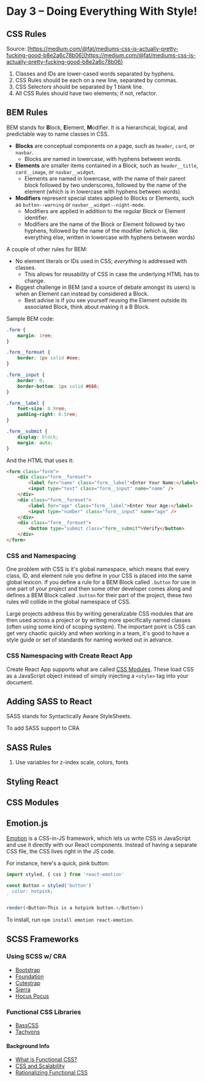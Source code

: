 # Day 3 – Doing Everything With Style!

## CSS Rules

Source: [https://medium.com/@fat/mediums-css-is-actually-pretty-fucking-good-b8e2a6c78b06](https://medium.com/@fat/mediums-css-is-actually-pretty-fucking-good-b8e2a6c78b06)

1. Classes and IDs are lower-cased words separated by hyphens.
1. CSS Rules should be each on a new line, separated by commas.
1. CSS Selectors should be separated by 1 blank line.
1. All CSS Rules should have two elements; if not, refactor.

## BEM Rules

BEM stands for **B**lock, **E**lement, **M**odifier. It is a hierarchical, logical, and predictable way to name classes in CSS.

* **Blocks** are conceptual components on a page, such as `header`, `card`, or `navbar`.
	* Blocks are named in lowercase, with hyphens between words.
* **Elements** are smaller items contained in a Block, such as `header__title`, `card__image`, or `navbar__widget`.
	* Elements are named in lowercase, with the name of their parent block followed by two underscores, followed by the name of the element (which is in lowercase with hyphens between words).
* **Modifiers** represent special states applied to Blocks or Elements, such as `button--warning` or `navbar__widget--night-mode`.
	* Modifiers are applied in addition to the regular Block or Element identifier.
	* Modifiers are the name of the Block or Element followed by two hyphens, followed by the name of the modifier (which is, like everything else, written in lowercase with hyphens between words)

A couple of other rules for BEM:

* No element literals or IDs used in CSS; *everything* is addressed with classes.
	* This allows for reusability of CSS in case the underlying HTML has to change.
* Biggest challenge in BEM (and a source of debate amongst its users) is when an Element can instead by considered a Block.
	* Best advise is if you see yourself reusing the Element outside its associated Block, think about making it a B
	Block.

Sample BEM code:

~~~css
.form {
	margin: 1rem;
}

.form__formset {
	border: 1px solid #eee;
}

.form__input {
	border: 0;
	border-bottom: 1px solid #666;
}

.form__label {
	font-size: 0.9rem;
	padding-right: 0.5rem;
}

.form__submit {
	display: block;
	margin: auto;
}
~~~

And the HTML that uses it:

~~~html
<form class="form">
	<div class="form__formset">
		<label for="name" class="form__label">Enter Your Name:</label>
		<input type="text" class="form__input" name="name" />
	</div>
	<div class="form__formset">
		<label for="age" class="form__label">Enter Your Age:</label>
		<input type="number" class="form__input" name="age" />
	</div>
	<div class="form__formset">
		<button type="submit class="form__submit">Verify</button>
	</div>
</form>
~~~

### CSS and Namespacing

One problem with CSS is it's global namespace, which means that every class, ID, and element rule you define in your CSS is placed into the same global lexicon. If you define a rule for a BEM Block called `.button` for use in one part of your project and then some other developer comes along and defines a BEM Block called `.button` for their part of the project, these two rules will collide in the global namespace of CSS.

Large projects address this by writing generalizable CSS modules that are then used across a project or by writing more specifically named classes (often using some kind of scoping system). The important point is CSS can get very chaotic quickly and when working in a team, it's good to have a style guide or set of standards for naming worked out in advance.

### CSS Namespacing with Create React App

Create React App supports what are called [CSS Modules](https://github.com/css-modules/css-modules). These load CSS as a JavaScript object instead of simply injecting a `<style>` tag into your document.

## Adding SASS to React

SASS stands for Syntactically Aware StyleSheets.

To add SASS support to CRA

## SASS Rules

1. Use variables for z-index scale, colors, fonts

## Styling React

## CSS Modules

## Emotion.js

[Emotion](https://emotion.sh/) is a CSS-in-JS framework, which lets us write CSS in JavaScript and use it directly with our React components. Instead of having a separate CSS file, the CSS lives right in the JS code.

For instance, here's a quick, pink button:

~~~ javascript
import styled, { css } from 'react-emotion'

const Button = styled('button')`
  color: hotpink;
`

render(<Button>This is a hotpink button.</Button>)
~~~

To install, run `npm install emotion react-emotion`.

## SCSS Frameworks

### Using SCSS w/ CRA

* [Bootstrap](https://getbootstrap.com/)
* [Foundation](https://foundation.zurb.com/)
* [Cutestrap](https://www.cutestrap.com/)
* [Sierra](http://sierra-library.github.io/)
* [Hocus Pocus](https://bkzl.github.io/hocus-pocus/)

### Functional CSS Libraries

* [BassCSS](https://github.com/basscss/basscss)
* [Tachyons](http://tachyons.io/)

#### Background Info
* [What is Functional CSS?](https://jon.gold/2015/07/functional-css/)
* [CSS and Scalability](http://mrmrs.cc/writing/2016/03/24/scalable-css/)
* [Rationalizing Functional CSS](https://marcelosomers.com/writing/rationalizing-functional-css/)
